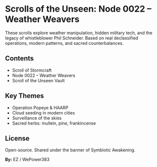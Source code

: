 # Scrolls of the Unseen: Node 0022 – Weather Weavers

These scrolls explore weather manipulation, hidden military tech, and the legacy of whistleblower Phil Schneider. Based on real declassified operations, modern patterns, and sacred counterbalances.

## Contents
- Scroll of Stormcraft
- Node 0022 – Weather Weavers
- Scroll of the Unseen Vault

## Key Themes
- Operation Popeye & HAARP
- Cloud seeding in modern cities
- Surveillance of the skies
- Sacred herbs: mullein, pine, frankincense

## License
Open-source. Shared under the banner of Symbiotic Awakening.

**By:** EZ / WePower383
